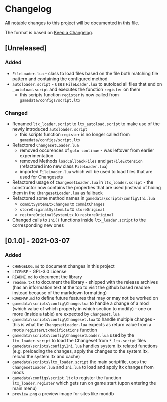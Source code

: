 # Changelog
All notable changes to this project will be documented in this file.

The format is based on [Keep a Changelog](https://keepachangelog.com/en/1.0.0/).

## [Unreleased]

### Added
- `FileLoader.lua` - class to load files based on the file both matching file pattern and containing the configured method
- `autoloader.script` - uses `FileLoader.lua` to autoload all files that end on `_autoload.script` and executes the function `register` on them
    - this scripts function `register` is now called from `gamedata/configs/script.ltx`

### Changed
- Renamed `ltx_loader.script` to `ltx_autoload.script` to make use of the newly introduced `autoloader.script`
    - this scripts function `register` is no longer called from `gamedata/configs/script.ltx`
- Refactored `ChangesetLoader.lua`
    - removed occurences of `goto continue` - was leftover from earlier experimentation
    - removed Methods `loadCallbackFiles` and `getFileExtension` (refactored into new class `FileLoader.lua`)
    - imported `FileLoader.lua` which will be used to load files that are used for Changesets
- Refactored usage of `ChangesetLoader.lua` in `ltx_loader.script` - the constructor now contains the properties that are used (instead of hiding them in the `ChangesetLoader.lua` as fallback
- Refactored some method names in `gamedata\scripts\config\Ini.lua`
    - `commitSystemLtxChanges` to `commitChanges`
    - `storeOriginalSystemLtx` to `storeOriginal`
    - `restoreOriginalSystemLtx` to `restoreOriginal`
- Changed calls to `Ini()` functions inside `ltx_loader.script` to the corresponding new ones

## [0.1.0] - 2021-03-07
### Added
 - `CHANGELOG.md` to document changes in this project
 - `LICENSE` - GPL-3.0 License 
 - `README.md` to document the library
 - `readme.txt` to document the library - shipped with the release archives (has an information text at the top to visit the github based readme instead because of the markdown formatting)
 - `ROADMAP.md` to define future features that may or may not be worked on
 - `gamedata\scripts\config\Change.lua` to handle a change of a mod (which value of which property in which section to modify) - one or more (inside a table) are expected by `Changeset.lua`
 - `gamedata\scripts\config\Changeset.lua` to handle multiple changes - this is what the `ChangesetLoader.lua` expects as return value from a mods `registerLtxModifications` function
 - `gamedata\scripts\config\ChangesetLoader.lua` used by the `ltx_loader.script` to load the Changeset from `*_ltx.script` files
 - `gamedata\scripts\config\Ini.lua` handles system.ltx related functions (e.g. preloading the changes, apply the changes to the system.ltx, reload the system.ltx and cache)
 - `gamedata\scripts\ltx_loader.script` the main scriptfile, uses the `ChangesetLoader.lua` and `Ini.lua` to load and apply ltx changes from mods
 - `gamedata\configs\script.ltx` to register the function `ltx_loader.register` which gets run on game start (upon entering the main menu)
 - `preview.png` a preview image for sites like moddb
